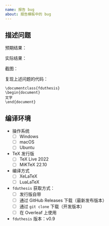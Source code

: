 ```yaml
---
name: 报告 bug
about: 报告模板中的 bug
---
```


<!-- 如果是简单问题（例如 typo），可以忽略以下模板，直接描述即可。也欢迎提交 Pull requests -->

## 描述问题

预期结果：

实际结果：

截图：

复现上述问题的代码：

```TeX
\documentclass{fduthesis}
\begin{document}
文字
\end{document}
```

## 编译环境

<!-- 如需选择某一项，请将开头的 [ ] 改成 [x] -->

- 操作系统
  - [ ] Windows
  - [ ] macOS
  - [ ] Ubuntu
- TeX 发行版
  - [ ] TeX Live 2022
  - [ ] MiKTeX 22.10
- 编译方式
  - [ ] XeLaTeX
  - [ ] LuaLaTeX
- `fduthesis` 获取方式：
  - [ ] 发行版自带
  - [ ] 通过 GitHub Releases 下载（最新发布版本）
  - [ ] 通过 `git clone` 下载（开发版本）
  - [ ] 在 Overleaf 上使用
- `fduthesis` 版本：v0.9
